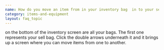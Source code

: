 ```yaml
---
name: How do you move an item from in your inventory bag  in to your sell bag?
category: items-and-equipment
layout: faq_topic
---
```

on the bottom of the inventory screen are all your bags. The first one represents your sell bag. Click the double arrows underneath it and it brings up a screen where you can move items from one to another.